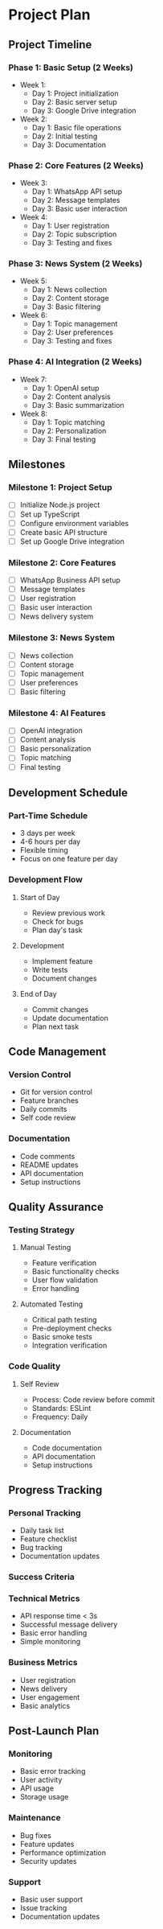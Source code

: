 # Project Plan

## Project Timeline

### Phase 1: Basic Setup (2 Weeks)
- Week 1:
  - Day 1: Project initialization
  - Day 2: Basic server setup
  - Day 3: Google Drive integration
- Week 2:
  - Day 1: Basic file operations
  - Day 2: Initial testing
  - Day 3: Documentation

### Phase 2: Core Features (2 Weeks)
- Week 3:
  - Day 1: WhatsApp API setup
  - Day 2: Message templates
  - Day 3: Basic user interaction
- Week 4:
  - Day 1: User registration
  - Day 2: Topic subscription
  - Day 3: Testing and fixes

### Phase 3: News System (2 Weeks)
- Week 5:
  - Day 1: News collection
  - Day 2: Content storage
  - Day 3: Basic filtering
- Week 6:
  - Day 1: Topic management
  - Day 2: User preferences
  - Day 3: Testing and fixes

### Phase 4: AI Integration (2 Weeks)
- Week 7:
  - Day 1: OpenAI setup
  - Day 2: Content analysis
  - Day 3: Basic summarization
- Week 8:
  - Day 1: Topic matching
  - Day 2: Personalization
  - Day 3: Final testing

## Milestones

### Milestone 1: Project Setup
- [ ] Initialize Node.js project
- [ ] Set up TypeScript
- [ ] Configure environment variables
- [ ] Create basic API structure
- [ ] Set up Google Drive integration

### Milestone 2: Core Features
- [ ] WhatsApp Business API setup
- [ ] Message templates
- [ ] User registration
- [ ] Basic user interaction
- [ ] News delivery system

### Milestone 3: News System
- [ ] News collection
- [ ] Content storage
- [ ] Topic management
- [ ] User preferences
- [ ] Basic filtering

### Milestone 4: AI Features
- [ ] OpenAI integration
- [ ] Content analysis
- [ ] Basic personalization
- [ ] Topic matching
- [ ] Final testing

## Development Schedule

### Part-Time Schedule
- 3 days per week
- 4-6 hours per day
- Flexible timing
- Focus on one feature per day

### Development Flow
1. Start of Day
   - Review previous work
   - Check for bugs
   - Plan day's task

2. Development
   - Implement feature
   - Write tests
   - Document changes

3. End of Day
   - Commit changes
   - Update documentation
   - Plan next task

## Code Management

### Version Control
- Git for version control
- Feature branches
- Daily commits
- Self code review

### Documentation
- Code comments
- README updates
- API documentation
- Setup instructions

## Quality Assurance

### Testing Strategy
1. Manual Testing
   - Feature verification
   - Basic functionality checks
   - User flow validation
   - Error handling

2. Automated Testing
   - Critical path testing
   - Pre-deployment checks
   - Basic smoke tests
   - Integration verification

### Code Quality
1. Self Review
   - Process: Code review before commit
   - Standards: ESLint
   - Frequency: Daily

2. Documentation
   - Code documentation
   - API documentation
   - Setup instructions

## Progress Tracking

### Personal Tracking
- Daily task list
- Feature checklist
- Bug tracking
- Documentation updates

### Success Criteria

### Technical Metrics
- API response time < 3s
- Successful message delivery
- Basic error handling
- Simple monitoring

### Business Metrics
- User registration
- News delivery
- User engagement
- Basic analytics

## Post-Launch Plan

### Monitoring
- Basic error tracking
- User activity
- API usage
- Storage usage

### Maintenance
- Bug fixes
- Feature updates
- Performance optimization
- Security updates

### Support
- Basic user support
- Issue tracking
- Documentation updates 